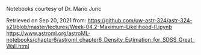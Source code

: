Notebooks courtesy of Dr. Mario Juric

Retrieved on Sep 20, 2021 from:
https://github.com/uw-astr-324/astr-324-s21/blob/master/lectures/Week-04.2-Maximum-Likelihood-II.ipynb
https://www.astroml.org/astroML-notebooks/chapter6/astroml_chapter6_Density_Estimation_for_SDSS_Great_Wall.html